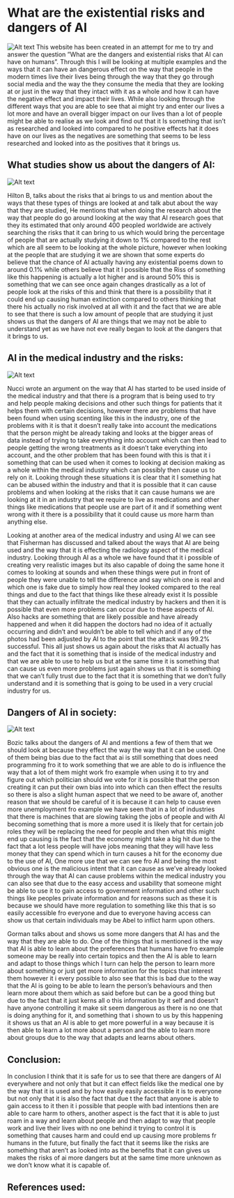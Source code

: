 # What are the existential risks and dangers of AI
![Alt text](https://images.unsplash.com/photo-1677442135703-1787eea5ce01?q=80&w=1332&auto=format&fit=crop&ixlib=rb-4.0.3&ixid=M3wxMjA3fDB8MHxwaG90by1wYWdlfHx8fGVufDB8fHx8fA%3D%3D)
This website has been created in an attempt for me to try and answer the question ”What are the dangers and existential risks that AI can have on humans”. Through this I will be looking at multiple examples and the ways that it can have an dangerous effect on the way that people in the modern times live their lives being through the way that they go through social media and the way the they consume the media that they are looking at or just in the way that they intact with it as a whole and how it can have the negative effect and impact their lives. While also looking through the different ways that you are able to see that ai might try and enter our lives a lot more and have an overall bigger impact on our lives than a lot of people might be able to realise as we look and find out that it Is something that isn’t as researched and looked into compared to he positive effects hat it does have on our lives as the negatives are something that seems to be less researched and looked into as the positives that it brings us.

## What studies show us about the dangers of AI:
![Alt text](https://images.unsplash.com/photo-1677442136019-21780ecad995?q=80&w=1332&auto=format&fit=crop&ixlib=rb-4.0.3&ixid=M3wxMjA3fDB8MHxwaG90by1wYWdlfHx8fGVufDB8fHx8fA%3D%3D)

Hilton B, talks about the risks that ai brings to us and mention about the ways that these types of things are looked at and talk abut about the way that they are studied, He mentions that when doing the research about the way that people do go around looking at the way that AI research goes that they its estimated that only around 400 peopled worldwide are actively searching the risks that it can bring to us which would bring the percentage of people that are actually studying it down to 1% compared to the rest which are all seem to be looking at the whole picture, however when looking at the people that are studying it we are shown that some experts do believe that the chance of AI actually having any existential poems down to around 0.1% while others believe that it I possible that the Riss of something like this happening is actually a lot higher and is around 50% this is something that we can see once again changes drastically as a lot of people look at the risks of this and think that there is a possibility that it could end up causing human extinction compared to others thinking that there his actually no risk involved at all with it and the fact that we are able to see that there is such a low amount of people that are studying it just shows us that the dangers of AI are things that we may not be able to understand yet as we have not eve really began to look at the dangers that it brings to us.

## AI in the medical industry and the risks:
![Alt text](https://images.unsplash.com/photo-1516549655169-df83a0774514?q=80&w=1470&auto=format&fit=crop&ixlib=rb-4.0.3&ixid=M3wxMjA3fDB8MHxwaG90by1wYWdlfHx8fGVufDB8fHx8fA%3D%3D)

Nucci wrote an argument on the way that AI has started to be used inside of the medical industry and that there is a program that is being used to try and help people making decisions and other such things for patients that it helps them with certain decisions, however there are problems that have been found when using scenting like this in the industry, one of the problems with it is that it doesn’t really take into account the medications that the person might be already taking and looks at the bigger areas of data instead of trying to take everything into account which can then lead to people getting the wrong treatments as it doesn’t take everything into account, and the other problem that has been found with this is that it i something that can be used when it comes to looking at decision making as a whole within the medical industry which can possibly then cause us to rely on it. Looking through these situations it is clear that it I something hat can be abused within the industry and that it is possible that it can cause problems and when looking at the risks that it can cause humans we are looking at it in an industry that we require to live as medications and other things like medications that people use are part of it and if something went wrong with it there is a possibility that it could cause us more harm than anything else.

Looking at another area of the medical industry and using AI we can see that Fisherman has discussed and talked about the ways that AI are being used and the way that it is effecting the radiology aspect of the medical industry. Looking through AI as a whole we have found that it i possible of creating very realistic images but its also capable of doing the same hone it comes to looking at sounds and when these things were put in front of people they were unable to tell the difference and say which one is real and which one is fake due to simply how real they looked compared to the real things and due to the fact that things like these already exist it Is possible that they can actually infiltrate the medical industry by hackers and then it is possible that even more problems can occur due to these aspects of AI. Also hacks are something that are likely possible and have already happened and when it did happen the doctors had no idea of it actually occurring and didn’t and wouldn’t be able to tell which and if any of the photos had been adjusted by AI to the point that the attack was 99.2% successful. This all just shows us again about the risks that AI actually has and the fact that it is something that is inside of the medical industry and that we are able to use to help us but at the same time it is something that can cause us even more problems just again shows us that it is something that we can’t fully trust due to the fact that it is something that we don’t fully understand and it is something that is going to be used in a very crucial industry for us.

## Dangers of AI in society:
![Alt text](https://images.unsplash.com/photo-1678995632928-298d05d41671?q=80&w=1228&auto=format&fit=crop&ixlib=rb-4.0.3&ixid=M3wxMjA3fDB8MHxwaG90by1wYWdlfHx8fGVufDB8fHx8fA%3D%3D)

Bozic talks about the dangers of AI and mentions a few of them that we should look at because they effect the way the way that it can be used. One of them being bias due to the fact that ai is still something that does need programming fro it to work something that we are able to do is influence the way that a lot of them might work fro example when using it to try and figure out which politician should we vote for it is possible that the person creating it can put their own bias into into which can then effect the results so there is also a slight human aspect that we need to be aware of, another reason that we should be careful of it is because it can help to cause even more unemployment fro example we have seen that in a lot of industries that there is machines that are slowing taking the jobs of people and with AI becoming something that is more a more used it is likely that for certain job roles they will be replacing the need for people and then what this might end up causing is the fact that the economy might take a big hit due to the fact that a lot less people will have jobs meaning that they will have less money that they can spend which in turn causes a hit for the economy due to the use of AI, One more use that we can see fro AI and being the most obvious one is the malicious intent that it can cause as we’ve already looked through the way that AI can cause problems within the medical industry you can also see that due to the easy access and usability that someone might be able to use it to gain access to government information and other such things like peoples private information and for reasons such as these it is because we should have more regulation to something like this that is so easily accessible fro everyone and due to everyone having access can show us that certain individuals may be Abel to inflict harm upon others.

Gorman talks about and shows us some more dangers that AI has and the way that they are able to do. One of the things that is mentioned is the way that AI is able to learn about the preferences that humans have fro example someone may be really into certain topics and then the AI is able to learn and adapt to those things which I turn can help the person to learn more about something or just get more information for the topics that interest them however it i every possible to also see that this is bad due to the way that the AI is going to be able to learn the person’s behaviours and then learn more about them which as said before but can be a good thing but due to the fact that it just kerns all o this information by it self and doesn’t have anyone controlling it make sit seem dangerous as there is no one that is doing anything for it, and something that i shown to us by this happening it shows us that an AI is able to get more powerful in a way because it is then able to learn a lot more about a person and the able to learn more about groups due to the way that adapts and learns about others.

## Conclusion:
In conclusion I think that it is safe for us to see that there are dangers of AI everywhere and not only that but it can effect fields like the medical one by the way that it is used and by how easily easily accessible it is to everyone but not only that it is also the fact that due t the fact that anyone is able to gain access to it then it i possible that people with bad intentions then are able to care harm to others, another aspect is the fact that it is able to just roam in a way and learn about people and then adapt to way that people work and live their lives with no one behind it trying to control it is something that causes harm and could end up causing more problems fr humans in the future, but finally the fact that it seems like the risks are something that aren’t as looked into as the benefits that it can gives us makes the risks of ai more dangers but at the same time more unknown as we don’t know what it is capable of.

## References used:

